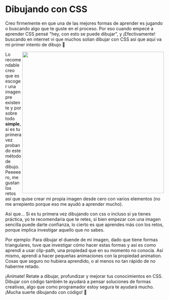 # Dibujando con CSS

Creo firmemente en que una de las mejores formas de aprender es jugando o buscando algo que te guste en el proceso.
Por eso cuando empecé a aprender CSS pensé "hey, con esto se puede dibujar", y ¡Efectivamente! buscando en internet vi que muchos solían dibujar con CSS así que aquí va mi primer intento de dibujo 🌱

<a href="https://codepen.io/CdMiu/pen/PoBGbQG">
  <img align="right" width="450" margin-top="40" src="https://im2.ezgif.com/tmp/ezgif-2-daf50d4187.gif">
</a>

Lo recomendable creo que es escoger una imagen pre existente y por sobre todo <strong>simple</strong>, si es tu primera vez probando este método de dibujo. Peeeeero, me gustan los retos así que quise crear mi propia imagen desde cero con varios elementos (no me arrepiento porque eso me ayudó a aprender mucho).

Así que... Si es tu primera vez dibujando con css o incluso si ya tienes práctica, yo te recomendaría que te retes, si bien empezar con una imagen sencilla puede darte confianza, lo cierto es que aprendes más con los retos, porque implica investigar aquello que no sabes. 

Por ejemplo: Para dibujar el duende de mi imagen, dado que tiene formas triangulares, tuve que investigar cómo hacer estas formas y así es como aprendí a usar clip-path, una propiedad que en su momento no conocía. Así mismo, aprendí a hacer pequeñas animaciones con la propiedad animation. Cosas que seguro no hubiera aprendido, o al menos no tan rápido de no haberme retado.

¡Anímate! Retate a dibujar, profundizar y mejorar tus conocimientos en CSS. Dibujar con código también te ayudará a pensar soluciones de formas creativas, algo que como programador estoy segura te ayudará mucho. ¡Mucha suerte dibujando con código! 🐳



